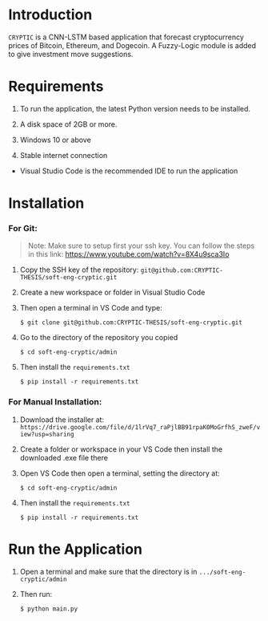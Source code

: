 # Introduction #
`CRYPTIC` is a CNN-LSTM based application that forecast cryptocurrency prices of Bitcoin, Ethereum, and Dogecoin.
A Fuzzy-Logic module is added to give investment move suggestions.

# Requirements #
1. To run the application, the latest Python version needs to be installed.

2. A disk space of 2GB or more.

3. Windows 10 or above

4. Stable internet connection

* Visual Studio Code is the recommended IDE to run the application

# Installation #

### For Git:
> Note: Make sure to setup first your ssh key. You can follow the steps in this link: https://www.youtube.com/watch?v=8X4u9sca3Io


1. Copy the SSH key of the repository: `git@github.com:CRYPTIC-THESIS/soft-eng-cryptic.git`

2. Create a new workspace or folder in Visual Studio Code

3. Then open a terminal in VS Code and type:
    
    ```
    $ git clone git@github.com:CRYPTIC-THESIS/soft-eng-cryptic.git
    ```
4. Go to the directory of the repository you copied

    ```
    $ cd soft-eng-cryptic/admin
    ```

5. Then install the `requirements.txt`

    ```
    $ pip install -r requirements.txt
    ```

### For Manual Installation:

1. Download the installer at: 
    `https://drive.google.com/file/d/1lrVq7_raPjlBB91rpaK0MoGrfhS_zweF/view?usp=sharing`

2. Create a folder or workspace in your VS Code then install the downloaded .exe file there

3. Open VS Code then open a terminal, setting the directory at:

    ```
    $ cd soft-eng-cryptic/admin
    ```

4. Then install the `requirements.txt`

    ```
    $ pip install -r requirements.txt
    ```

# Run the Application #
1. Open a terminal and make sure that the directory is in `.../soft-eng-cryptic/admin`

2. Then run:

    ```
    $ python main.py
    ```
